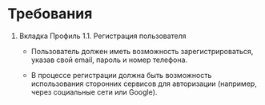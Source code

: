 # **Требования**
1. Вкладка Профиль
   1.1. Регистрация пользователя

      - Пользователь должен иметь возможность зарегистрироваться, указав свой email, пароль и номер телефона.

      - В процессе регистрации должна быть возможность использования сторонних сервисов для авторизации (например, через социальные сети или Google).
